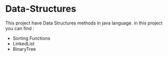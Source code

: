 # Data-Structures

This project have Data Structures methods in java language.
in this project you can find :
* Sorting Functions
* LinkedList
* BinaryTree
